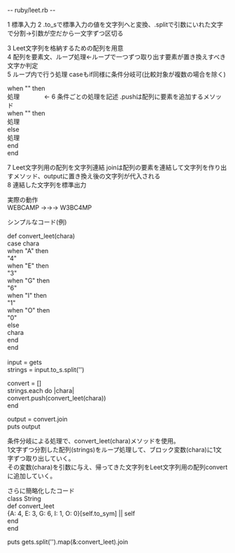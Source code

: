 -- ruby/leet.rb --

1 標準入力
2 .to_sで標準入力の値を文字列へと変換、.splitで引数にいれた文字で分割→引数が空だから一文字ずつ区切る<br>

3 Leet文字列を格納するための配列を用意<br>
4 配列を要素文、ループ処理←ループで一つずつ取り出す要素が置き換えすべき文字か判定<br>
5 ループ内で行う処理 caseもif同様に条件分岐可(比較対象が複数の場合を除く)<br>


  when "" then<br>
    処理　　　　← 6 条件ごとの処理を記述 .pushは配列に要素を追加するメソッド<br>
  when "" then<br>
    処理<br>
  else<br>
    処理<br>
  end<br>
end<br>

7 Leet文字列用の配列を文字列連結 joinは配列の要素を連結して文字列を作り出すメソッド、outputに置き換え後の文字列が代入される<br>
8 連結した文字列を標準出力<br>

実際の動作<br>
WEBCAMP →→→ W3BC4MP<br>

シンプルなコード(例)<br>

def convert_leet(chara)<br>
  case chara<br>
  when "A" then<br>
    "4"<br>
  when "E" then<br>
    "3"<br>
  when "G" then<br>
    "6"<br>
  when "I" then<br>
    "1"<br>
  when "O" then<br>
    "0"<br>
  else<br>
    chara<br>
  end<br>
end<br>
<br>
input = gets<br>
strings = input.to_s.split('')<br>

convert = []<br>
strings.each do |chara|<br>
  convert.push(convert_leet(chara))<br>
end<br>

output = convert.join<br>
puts output<br>

条件分岐による処理で、convert_leet(chara)メソッドを使用。<br>
1文字ずつ分割した配列(strings)をループ処理して、ブロック変数(chara)に1文字ずつ取り出していく。<br>
その変数(chara)を引数に与え、帰ってきた文字列をLeet文字列用の配列convertに追加していく。<br>

さらに簡略化したコード
<br>
class String<br>
  def convert_leet<br>
    {A: 4, E: 3, G: 6, I: 1, O: 0}[self.to_sym] || self<br>
  end<br>
end<br>

puts gets.split('').map(&:convert_leet).join<br>

